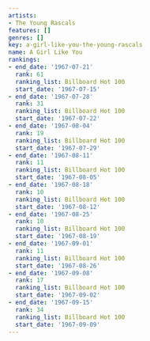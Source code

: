 ```yaml
---
artists:
- The Young Rascals
features: []
genres: []
key: a-girl-like-you-the-young-rascals
name: A Girl Like You
rankings:
- end_date: '1967-07-21'
  rank: 61
  ranking_list: Billboard Hot 100
  start_date: '1967-07-15'
- end_date: '1967-07-28'
  rank: 31
  ranking_list: Billboard Hot 100
  start_date: '1967-07-22'
- end_date: '1967-08-04'
  rank: 19
  ranking_list: Billboard Hot 100
  start_date: '1967-07-29'
- end_date: '1967-08-11'
  rank: 11
  ranking_list: Billboard Hot 100
  start_date: '1967-08-05'
- end_date: '1967-08-18'
  rank: 10
  ranking_list: Billboard Hot 100
  start_date: '1967-08-12'
- end_date: '1967-08-25'
  rank: 10
  ranking_list: Billboard Hot 100
  start_date: '1967-08-19'
- end_date: '1967-09-01'
  rank: 11
  ranking_list: Billboard Hot 100
  start_date: '1967-08-26'
- end_date: '1967-09-08'
  rank: 17
  ranking_list: Billboard Hot 100
  start_date: '1967-09-02'
- end_date: '1967-09-15'
  rank: 34
  ranking_list: Billboard Hot 100
  start_date: '1967-09-09'
---
```


